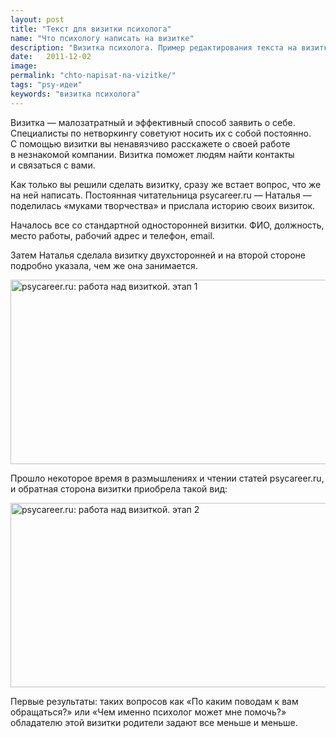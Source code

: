 ```yaml
---
layout: post
title: "Текст для визитки психолога"
name: "Что психологу написать на визитке"
description: "Визитка психолога. Пример редактирования текста на визитке."
date:   2011-12-02			 
image:
permalink: "chto-napisat-na-vizitke/"
tags: "psy-идеи"
keywords: "визитка психолога"
---
```


<p>Визитка&nbsp;— малозатратный и&nbsp;эффективный способ заявить о&nbsp;себе. Специалисты по&nbsp;нетворкингу советуют носить их&nbsp;с&nbsp;собой постоянно. С&nbsp;помощью визитки вы&nbsp;ненавязчиво расскажете о&nbsp;своей работе в&nbsp;незнакомой компании. Визитка поможет людям найти контакты и&nbsp;связаться с&nbsp;вами.</p>
<p>Как только вы&nbsp;решили сделать визитку, сразу&nbsp;же встает вопрос, что&nbsp;же на&nbsp;ней написать. Постоянная читательница psycareer.ru&nbsp;— Наталья&nbsp;— поделилась «муками творчества» и&nbsp;прислала историю своих визиток.</p>
<p>Началось все со&nbsp;стандартной односторонней визитки. ФИО, должность, место работы, рабочий адрес и&nbsp;телефон, email.</p>
<p>Затем Наталья сделала визитку двухсторонней и&nbsp;на&nbsp;второй стороне подробно указала, чем&nbsp;же она занимается.</p>


<p><img src="https://res.cloudinary.com/bartoshevich/image/upload/f_auto/v1593368831/psycareer/vizitka1.jpg" alt="psycareer.ru: работа над визиткой. этап 1" width="531" height="295" title="psycareer.ru: работа над визиткой. этап 1" layout="responsive" /></p>
<p>Прошло некоторое время в&nbsp;размышлениях и&nbsp;чтении статей psycareer.ru, и&nbsp;обратная сторона визитки приобрела такой вид:</p>
<p><img src="https://res.cloudinary.com/bartoshevich/image/upload/f_auto/v1593368835/psycareer/vizitka2.jpg" alt="psycareer.ru: работа над визиткой. этап 2" width="531" height="295" title="psycareer.ru: работа над визиткой. этап 2" layout="responsive"/></p>
<p>Первые результаты: таких вопросов как «По&nbsp;каким поводам к&nbsp;вам обращаться?» или «Чем именно психолог может мне помочь?» обладателю этой визитки родители задают все меньше и&nbsp;меньше.</p>

